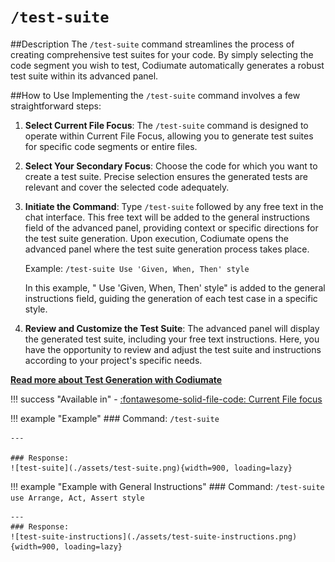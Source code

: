 # `/test-suite`

##Description
The `/test-suite` command streamlines the process of creating comprehensive test suites for your code. By simply selecting the code segment you wish to test, Codiumate automatically generates a robust test suite within its advanced panel. 

##How to Use
Implementing the `/test-suite` command involves a few straightforward steps:

1. **Select Current File Focus**: The `/test-suite` command is designed to operate within Current File Focus, allowing you to generate test suites for specific code segments or entire files.

2. **Select Your Secondary Focus**: Choose the code for which you want to create a test suite. Precise selection ensures the generated tests are relevant and cover the selected code adequately.

3. **Initiate the Command**: Type `/test-suite` followed by any free text in the chat interface. This free text will be added to the general instructions field of the advanced panel, providing context or specific directions for the test suite generation. Upon execution, Codiumate opens the advanced panel where the test suite generation process takes place.

    Example: `/test-suite Use 'Given, When, Then' style`

    In this example, " Use 'Given, When, Then' style" is added to the general instructions field, guiding the generation of each test case in a specific style.

4. **Review and Customize the Test Suite**: The advanced panel will display the generated test suite, including your free text instructions. Here, you have the opportunity to review and adjust the test suite and instructions according to your project's specific needs.

**[Read more about Test Generation with Codiumate](../../tests/index.md)**

!!! success "Available in"
    - [:fontawesome-solid-file-code: Current File focus](../focus/current-file.md)

!!! example "Example" 
    ### Command: 
    `/test-suite`
    
    ---

    ### Response: 
    ![test-suite](./assets/test-suite.png){width=900, loading=lazy}
        

!!! example "Example with General Instructions"
    ### Command: 
    `/test-suite  use Arrange, Act, Assert style`
    
    ---
    ### Response: 
    ![test-suite-instructions](./assets/test-suite-instructions.png){width=900, loading=lazy}

